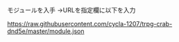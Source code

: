 モジュールを入手 →URLを指定欄に以下を入力

https://raw.githubusercontent.com/cycla-1207/trpg-crab-dnd5e/master/module.json
